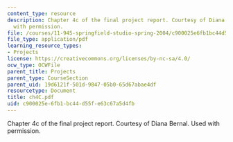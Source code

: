 ```yaml
---
content_type: resource
description: Chapter 4c of the final project report. Courtesy of Diana Bernal. Used
  with permission.
file: /courses/11-945-springfield-studio-spring-2004/c900025e6fb1bc44d55fe63c67a5d4fb_ch4C.pdf
file_type: application/pdf
learning_resource_types:
- Projects
license: https://creativecommons.org/licenses/by-nc-sa/4.0/
ocw_type: OCWFile
parent_title: Projects
parent_type: CourseSection
parent_uid: 19d6121f-501d-9847-05b0-65d67abae4df
resourcetype: Document
title: ch4C.pdf
uid: c900025e-6fb1-bc44-d55f-e63c67a5d4fb
---
```

Chapter 4c of the final project report. Courtesy of Diana Bernal. Used with permission.